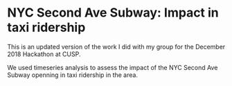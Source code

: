 # NYC Second Ave Subway: Impact in taxi ridership

This is an updated version of the work I did with my group for the December 2018 Hackathon at CUSP.

We used timeseries analysis to assess the impact of the NYC Second Ave Subway openning in taxi ridership in the area.
